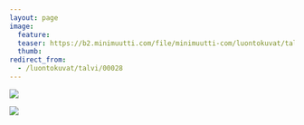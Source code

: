 ```yaml
---
layout: page
image:
  feature:
  teaser: https://b2.minimuutti.com/file/minimuutti-com/luontokuvat/talvi/DSC24163-245px.jpg
  thumb:
redirect_from:
  - /luontokuvat/talvi/00028
---
```


[![](https://b2.minimuutti.com/file/minimuutti-com/luontokuvat/talvi/DSC24159-800px.jpg)](https://dl.dropboxusercontent.com/sh/ea1wtnz7z734o12/AAAIZR7T90_58TyFXdNGXtQaa/luontokuvat/talvi/DSC24159.jpg)

[![](https://b2.minimuutti.com/file/minimuutti-com/luontokuvat/talvi/DSC24163-800px.jpg)](https://dl.dropboxusercontent.com/sh/ea1wtnz7z734o12/AADD3PJvmX35vnTe06OVka5da/luontokuvat/talvi/DSC24163.jpg)
